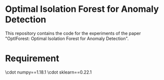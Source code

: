 # Optimal Isolation Forest for Anomaly Detection
This repository contains the code for the experiments of the paper "OptIForest: Optimal Isolation Forest for Anomaly Detection".

# Requirement
\cdot numpy==1.18.1
\cdot sklearn==0.22.1
